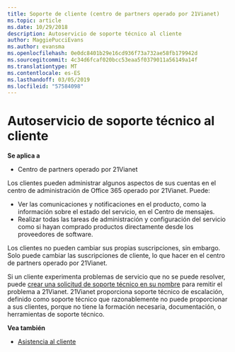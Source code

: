 ```yaml
---
title: Soporte de cliente (centro de partners operado por 21Vianet)
ms.topic: article
ms.date: 10/29/2018
description: Autoservicio de soporte técnico al cliente
author: MaggiePucciEvans
ms.author: evansma
ms.openlocfilehash: 0e0dc8401b29e16cd936f73a732ae58fb179942d
ms.sourcegitcommit: 4c34d6fcaf020bcc53eaa5f0379011a56149a14f
ms.translationtype: MT
ms.contentlocale: es-ES
ms.lasthandoff: 03/05/2019
ms.locfileid: "57584098"
---
```

# <a name="customer-self-support"></a>Autoservicio de soporte técnico al cliente

**Se aplica a**

-   Centro de partners operado por 21Vianet

Los clientes pueden administrar algunos aspectos de sus cuentas en el centro de administración de Office 365 operado por 21Vianet. Puede:

-   Ver las comunicaciones y notificaciones en el producto, como la información sobre el estado del servicio, en el Centro de mensajes.
-   Realizar todas las tareas de administración y configuración del servicio como si hayan comprado productos directamente desde los proveedores de software. 

Los clientes no pueden cambiar sus propias suscripciones, sin embargo. Solo puede cambiar las suscripciones de cliente, lo que hacer en el centro de partners operado por 21Vianet.

Si un cliente experimenta problemas de servicio que no se puede resolver, puede [crear una solicitud de soporte técnico en su nombre](report-problems-on-behalf-of-a-customer.md) para remitir el problema a 21Vianet. 21Vianet proporciona soporte técnico de escalación, definido como soporte técnico que razonablemente no puede proporcionar a sus clientes, porque no tiene la formación necesaria, documentación, o herramientas de soporte técnico.

**Vea también**

-   [Asistencia al cliente](customer-support.md)





 

 




